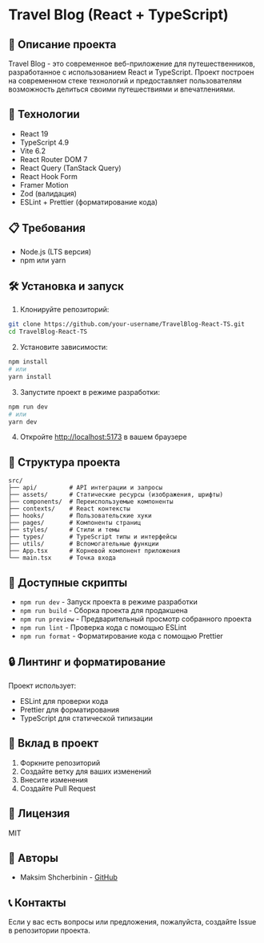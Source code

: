 # Travel Blog (React + TypeScript)

## 📝 Описание проекта

Travel Blog - это современное веб-приложение для путешественников, разработанное с использованием React и TypeScript. Проект построен на современном стеке технологий и предоставляет пользователям возможность делиться своими путешествиями и впечатлениями.

## 🚀 Технологии

- React 19
- TypeScript 4.9
- Vite 6.2
- React Router DOM 7
- React Query (TanStack Query)
- React Hook Form
- Framer Motion
- Zod (валидация)
- ESLint + Prettier (форматирование кода)

## 📋 Требования

- Node.js (LTS версия)
- npm или yarn

## 🛠 Установка и запуск

1. Клонируйте репозиторий:
```bash
git clone https://github.com/your-username/TravelBlog-React-TS.git
cd TravelBlog-React-TS
```

2. Установите зависимости:
```bash
npm install
# или
yarn install
```

3. Запустите проект в режиме разработки:
```bash
npm run dev
# или
yarn dev
```

4. Откройте [http://localhost:5173](http://localhost:5173) в вашем браузере

## 📁 Структура проекта

```
src/
├── api/         # API интеграции и запросы
├── assets/      # Статические ресурсы (изображения, шрифты)
├── components/  # Переиспользуемые компоненты
├── contexts/    # React контексты
├── hooks/       # Пользовательские хуки
├── pages/       # Компоненты страниц
├── styles/      # Стили и темы
├── types/       # TypeScript типы и интерфейсы
├── utils/       # Вспомогательные функции
├── App.tsx      # Корневой компонент приложения
└── main.tsx     # Точка входа
```

## 🔧 Доступные скрипты

- `npm run dev` - Запуск проекта в режиме разработки
- `npm run build` - Сборка проекта для продакшена
- `npm run preview` - Предварительный просмотр собранного проекта
- `npm run lint` - Проверка кода с помощью ESLint
- `npm run format` - Форматирование кода с помощью Prettier

## 🔒 Линтинг и форматирование

Проект использует:
- ESLint для проверки кода
- Prettier для форматирования
- TypeScript для статической типизации

## 🤝 Вклад в проект

1. Форкните репозиторий
2. Создайте ветку для ваших изменений
3. Внесите изменения
4. Создайте Pull Request

## 📄 Лицензия

MIT

## 👥 Авторы

- Maksim Shcherbinin - [GitHub](https://github.com/your-username)

## 📞 Контакты

Если у вас есть вопросы или предложения, пожалуйста, создайте Issue в репозитории проекта.
